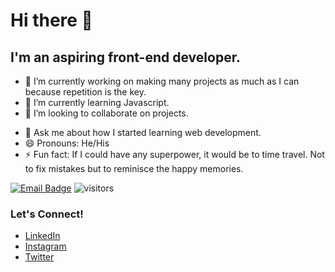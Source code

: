 # Hi there 👋

## I'm an aspiring front-end developer.

- 🔭 I’m currently working on making many projects as much as I can because repetition is the key.
- 🌱 I’m currently learning Javascript.
- 👯 I’m looking to collaborate on projects.
<!-- - 🤔 I’m looking for help with ... -->
- 💬 Ask me about how I started learning web development.
- 😄 Pronouns: He/His
- ⚡ Fun fact: If I could have any superpower, it would be to time travel. Not to fix mistakes but to reminisce the happy memories.

[![Email Badge](https://img.shields.io/badge/-Email-c14438?style=flat-square&logo=Gmail&logoColor=white&link=mailto:rptoyhacao@gmail.com)](mailto:rptoyhacao@gmail.com)
![visitors](https://visitor-badge.laobi.icu/badge?page_id=rontoyhacao)

### Let's Connect!
- [LinkedIn](https://www.linkedin.com/in/rontoyhacao)
- [Instagram](https://www.instagram.com/rontoyhacao/)
- [Twitter](https://twitter.com/rontoyhacao)
<!-- <img align="right" src="https://github-readme-stats.vercel.app/api?username=rontoyhacao&show_icons=true&hide_border=true"> -->

<!--
**rontoyhacao/rontoyhacao** is a ✨ _special_ ✨ repository because its `README.md` (this file) appears on your GitHub profile.


-->

